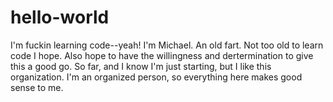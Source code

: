 # hello-world
I'm fuckin learning code--yeah!
I'm Michael. An old fart. Not too old to learn code I hope. Also hope to have the willingness and dertermination to give this a good go. So far, and I know I'm just starting, but I like this organization. I'm an organized person, so everything here makes good sense to me.
